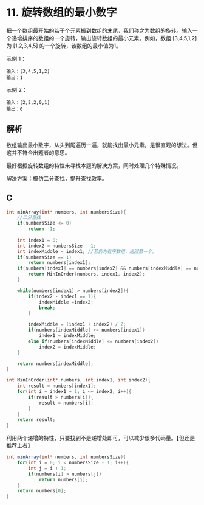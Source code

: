 # 11. 旋转数组的最小数字

把一个数组最开始的若干个元素搬到数组的末尾，我们称之为数组的旋转。输入一个递增排序的数组的一个旋转，输出旋转数组的最小元素。例如，数组 [3,4,5,1,2] 为 [1,2,3,4,5] 的一个旋转，该数组的最小值为1。  

示例 1：

```
输入：[3,4,5,1,2]
输出：1
```


示例 2：

```
输入：[2,2,2,0,1]
输出：0
```





## 解析

数组输出最小数字，从头到尾遍历一遍，就能找出最小元素，是很直观的想法。但这并不符合出题者的意思。

最好根据旋转数组的特性来寻找本题的解决方案，同时处理几个特殊情况。

解决方案：模仿二分查找，提升查找效率。



## C

```c
int minArray(int* numbers, int numbersSize){
    //二分查找
    if(numbersSize <= 0) 
        return -1;
    
    int index1 = 0;
    int index2 = numbersSize - 1;
    int indexMiddle = index1; //若仍为有序数组，返回第一个。
    if(numbersSize == 1)
        return numbers[index1];
    if(numbers[index1] == numbers[index2] && numbers[indexMiddle] == numbers[index1]){
        return MinInOrder(numbers, index1, index2);
    }

    while(numbers[index1] > numbers[index2]){
        if(index2 - index1 == 1){
            indexMiddle =index2;
            break;
        }

        indexMiddle = (index1 + index2) / 2;
        if(numbers[indexMiddle] >= numbers[index1])
            index1 = indexMiddle;
        else if(numbers[indexMiddle] <= numbers[index2])
            index2 = indexMiddle;
    }

    return numbers[indexMiddle];
}

int MinInOrder(int* numbers, int index1, int index2){
    int result = numbers[index1];
    for(int i = index1 + 1; i <= index2; i++){
        if(result > numbers[i]){
            result = numbers[i];
        }
    }
    return result;
}
```



利用两个递增的特性，只要找到不是递增处即可，可以减少很多代码量。【但还是推荐上者】

```java
int minArray(int* numbers, int numbersSize){
    for(int i = 0; i < numbersSize - 1; i++){
        int j = i + 1;
        if(numbers[i] > numbers[j])
            return numbers[j];
    }
    return numbers[0];
}
```



